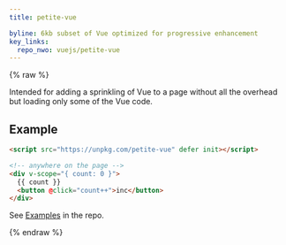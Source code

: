 ```yaml
---
title: petite-vue

byline: 6kb subset of Vue optimized for progressive enhancement
key_links:
  repo_nwo: vuejs/petite-vue
---
```


{% raw %}

Intended for adding a sprinkling of Vue to a page without all the overhead but loading only some of the Vue code.


## Example

```html 
<script src="https://unpkg.com/petite-vue" defer init></script>

<!-- anywhere on the page -->
<div v-scope="{ count: 0 }">
  {{ count }}
  <button @click="count++">inc</button>
</div>
```

See [Examples](https://github.com/vuejs/petite-vue/tree/main/examples) in the repo.

{% endraw %}
